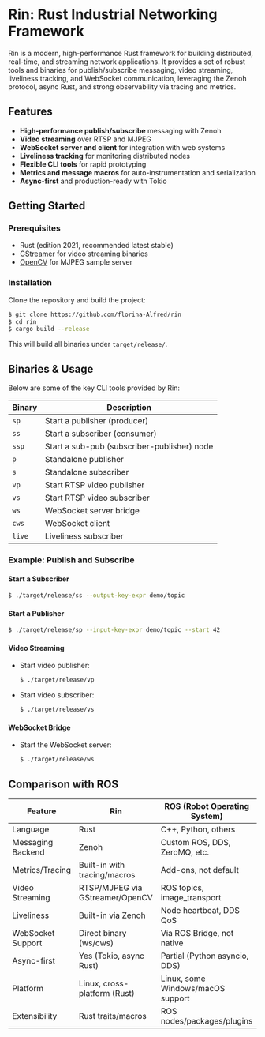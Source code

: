 # Rin: Rust Industrial Networking Framework

Rin is a modern, high-performance Rust framework for building distributed, real-time, and streaming network applications. It provides a set of robust tools and binaries for publish/subscribe messaging, video streaming, liveliness tracking, and WebSocket communication, leveraging the Zenoh protocol, async Rust, and strong observability via tracing and metrics.

## Features
- **High-performance publish/subscribe** messaging with Zenoh
- **Video streaming** over RTSP and MJPEG
- **WebSocket server and client** for integration with web systems
- **Liveliness tracking** for monitoring distributed nodes
- **Flexible CLI tools** for rapid prototyping
- **Metrics and message macros** for auto-instrumentation and serialization
- **Async-first** and production-ready with Tokio

## Getting Started

### Prerequisites
- Rust (edition 2021, recommended latest stable)
- [GStreamer](https://gstreamer.freedesktop.org/) for video streaming binaries
- [OpenCV](https://opencv.org/) for MJPEG sample server

### Installation
Clone the repository and build the project:
```bash
$ git clone https://github.com/florina-Alfred/rin
$ cd rin
$ cargo build --release
```

This will build all binaries under `target/release/`.

## Binaries & Usage

Below are some of the key CLI tools provided by Rin:

| Binary     | Description                                 |
|------------|---------------------------------------------|
| `sp`       | Start a publisher (producer)                |
| `ss`       | Start a subscriber (consumer)               |
| `ssp`      | Start a sub-pub (subscriber-publisher) node |
| `p`        | Standalone publisher                        |
| `s`        | Standalone subscriber                       |
| `vp`       | Start RTSP video publisher                  |
| `vs`       | Start RTSP video subscriber                 |
| `ws`       | WebSocket server bridge                     |
| `cws`      | WebSocket client                            |
| `live`     | Liveliness subscriber                       |

### Example: Publish and Subscribe

#### Start a Subscriber
```bash
$ ./target/release/ss --output-key-expr demo/topic
```

#### Start a Publisher
```bash
$ ./target/release/sp --input-key-expr demo/topic --start 42
```

#### Video Streaming
- Start video publisher:
  ```bash
  $ ./target/release/vp
  ```
- Start video subscriber:
  ```bash
  $ ./target/release/vs
  ```

#### WebSocket Bridge
- Start the WebSocket server:
  ```bash
  $ ./target/release/ws
  ```

## Comparison with ROS

| Feature            | Rin                               | ROS (Robot Operating System)      |
|--------------------|-----------------------------------|-----------------------------------|
| Language           | Rust                              | C++, Python, others               |
| Messaging Backend  | Zenoh                            | Custom ROS, DDS, ZeroMQ, etc.     |
| Metrics/Tracing    | Built-in with tracing/macros      | Add-ons, not default              |
| Video Streaming    | RTSP/MJPEG via GStreamer/OpenCV   | ROS topics, image_transport       |
| Liveliness         | Built-in via Zenoh                | Node heartbeat, DDS QoS           |
| WebSocket Support  | Direct binary (ws/cws)            | Via ROS Bridge, not native        |
| Async-first        | Yes (Tokio, async Rust)           | Partial (Python asyncio, DDS)     |
| Platform           | Linux, cross-platform (Rust)      | Linux, some Windows/macOS support |
| Extensibility      | Rust traits/macros                | ROS nodes/packages/plugins        |



